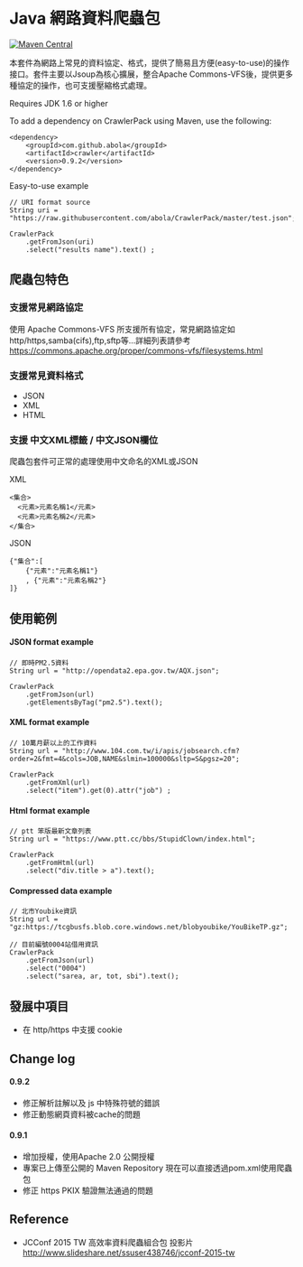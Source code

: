 # Java 網路資料爬蟲包
[![Maven Central](https://maven-badges.herokuapp.com/maven-central/com.github.abola/crawler/badge.svg)](https://maven-badges.herokuapp.com/maven-central/com.github.abola/crawler)

本套件為網路上常見的資料協定、格式，提供了簡易且方便(easy-to-use)的操作接口。套件主要以Jsoup為核心擴展，整合Apache Commons-VFS後，提供更多種協定的操作，也可支援壓縮格式處理。

Requires JDK 1.6 or higher

To add a dependency on CrawlerPack using Maven, use the following:

    <dependency>
        <groupId>com.github.abola</groupId>
        <artifactId>crawler</artifactId>
        <version>0.9.2</version>
    </dependency>


Easy-to-use example

    // URI format source
    String uri = "https://raw.githubusercontent.com/abola/CrawlerPack/master/test.json";
    
    CrawlerPack
        .getFromJson(uri)
        .select("results name").text() ;

## 爬蟲包特色
### 支援常見網路協定
使用 Apache Commons-VFS 所支援所有協定，常見網路協定如http/https,samba(cifs),ftp,sftp等…詳細列表請參考 https://commons.apache.org/proper/commons-vfs/filesystems.html

### 支援常見資料格式
* JSON
* XML
* HTML 

### 支援 中文XML標籤 / 中文JSON欄位
爬蟲包套件可正常的處理使用中文命名的XML或JSON

 XML

    <集合>
      <元素>元素名稱1</元素>
      <元素>元素名稱2</元素>
    </集合>


 JSON

    {"集合":[
        {"元素":"元素名稱1"}
        , {"元素":"元素名稱2"}
    ]}


## 使用範例

#### JSON format example

    // 即時PM2.5資料
    String url = "http://opendata2.epa.gov.tw/AQX.json";

    CrawlerPack
        .getFromJson(url)
        .getElementsByTag("pm2.5").text();

#### XML format example
    
    // 10萬月薪以上的工作資料
    String url = "http://www.104.com.tw/i/apis/jobsearch.cfm?order=2&fmt=4&cols=JOB,NAME&slmin=100000&sltp=S&pgsz=20";
    
    CrawlerPack
        .getFromXml(url)
        .select("item").get(0).attr("job") ;

#### Html format example

    // ptt 笨版最新文章列表
    String url = "https://www.ptt.cc/bbs/StupidClown/index.html";

    CrawlerPack
        .getFromHtml(url)
        .select("div.title > a").text();
        
#### Compressed data example

    // 北市Youbike資訊
    String url = "gz:https://tcgbusfs.blob.core.windows.net/blobyoubike/YouBikeTP.gz";
    
    // 目前編號0004站借用資訊
    CrawlerPack
        .getFromJson(url)
        .select("0004")
        .select("sarea, ar, tot, sbi").text();
        
        
## 發展中項目 
* 在 http/https 中支援 cookie 


## Change log
#### 0.9.2
* 修正解析註解以及 js 中特殊符號的錯誤
* 修正動態網頁資料被cache的問題

#### 0.9.1
* 增加授權，使用Apache 2.0 公開授權
* 專案已上傳至公開的 Maven Repository 現在可以直接透過pom.xml使用爬蟲包
* 修正 https PKIX 驗證無法通過的問題

## Reference
* JCConf 2015 TW 高效率資料爬蟲組合包 投影片 http://www.slideshare.net/ssuser438746/jcconf-2015-tw
